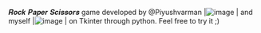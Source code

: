 𝑹𝒐𝒄𝒌 𝑷𝒂𝒑𝒆𝒓 𝑺𝒄𝒊𝒔𝒔𝒐𝒓𝒔 game developed by @Piyushvarman |![image](https://github.com/Rahul-LJ/Stone-Paper-Scissors-GAME/assets/122854516/769e74fd-5207-4511-8b7b-548212a402cd)
| and myself |![image](https://github.com/Rahul-LJ/Stone-Paper-Scissors-GAME/assets/122854516/c0d387d2-5057-41a6-b12d-4d8cc455c7a4)
| on Tkinter through python. Feel free to try it ;)
